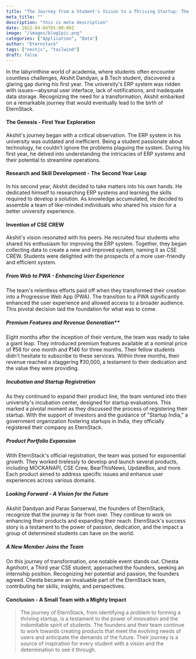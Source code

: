 ```yaml
---
title: "The Journey from a Student's Vision to a Thriving Startup: The EternStack Story"
meta_title: ""
description: "this is meta description"
date: 2022-04-04T05:00:00Z
image: "/images/blog1pic.png"
categories: ["Application", "Data"]
author: "Eternstack"
tags: ["nextjs", "tailwind"]
draft: false
---
```


In the labyrinthine world of academia, where students often encounter countless challenges, Akshit Dandyan, a B.Tech student, discovered a glaring gap during his first year. The university's ERP system was ridden with issues—abysmal user interface, lack of notifications, and inadequate data storage. Recognizing the need for a transformation, Akshit embarked on a remarkable journey that would eventually lead to the birth of EternStack.

#### The Genesis - First Year Exploration

Akshit's journey began with a critical observation. The ERP system in his university was outdated and inefficient. Being a student passionate about technology, he couldn't ignore the problems plaguing the system. During his first year, he delved into understanding the intricacies of ERP systems and their potential to streamline operations.

#### Research and Skill Development - The Second Year Leap

In his second year, Akshit decided to take matters into his own hands. He dedicated himself to researching ERP systems and learning the skills required to develop a solution. As knowledge accumulated, he decided to assemble a team of like-minded individuals who shared his vision for a better university experience.

#### Invention of CSE CREW

Akshit's vision resonated with his peers. He recruited four students who shared his enthusiasm for improving the ERP system. Together, they began collecting data to create a new and improved system, naming it as CSE CREW. Students were delighted with the prospects of a more user-friendly and efficient system.

##### From Web to PWA - Enhancing User Experience

The team's relentless efforts paid off when they transformed their creation into a Progressive Web App (PWA). The transition to a PWA significantly enhanced the user experience and allowed access to a broader audience. This pivotal decision laid the foundation for what was to come.

##### Premium Features and Revenue Generation**
Eight months after the inception of their venture, the team was ready to take a giant leap. They introduced premium features available at a nominal price of ₹56 for one month and ₹146 for three months. Their fellow students didn't hesitate to subscribe to these services. Within three months, their revenue reached a staggering ₹30,000, a testament to their dedication and the value they were providing.

##### Incubation and Startup Registration
As they continued to expand their product line, the team ventured into their university's incubation center, designed for startup evaluations. This marked a pivotal moment as they discussed the process of registering their startup. With the support of investors and the guidance of "Startup India," a government organization fostering startups in India, they officially registered their company as EternStack.

##### Product Portfolio Expansion
With EternStack's official registration, the team was poised for exponential growth. They worked tirelessly to develop and launch several products, including MOCKANAPI, CSE Crew, BearThisNews, UpdateBox, and more. Each product aimed to address specific issues and enhance user experiences across various domains.

##### Looking Forward - A Vision for the Future
Akshit Dandyan and Paras Sanserwal, the founders of EternStack, recognize that the journey is far from over. They continue to work on enhancing their products and expanding their reach. EternStack's success story is a testament to the power of passion, dedication, and the impact a group of determined students can have on the world.

##### A New Member Joins the Team
On this journey of transformation, one notable event stands out. Chesta Agnihotri, a Third year CSE student, approached the founders, seeking an internship position. Recognizing her potential and passion, the founders agreed. Chesta became an invaluable part of the EternStack team, contributing her skills, insights, and perspectives.

#### Conclusion - A Small Team with a Mighty Impact







> The journey of EternStack, from identifying a problem to forming a thriving startup, is a testament to the power of innovation and the indomitable spirit of students. The founders and their team continue to work towards creating products that meet the evolving needs of users and anticipate the demands of the future. Their journey is a source of inspiration for every student with a vision and the determination to see it through.

